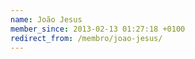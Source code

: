 ```yaml
---
name: João Jesus
member_since: 2013-02-13 01:27:18 +0100
redirect_from: /membro/joao-jesus/
---
```

